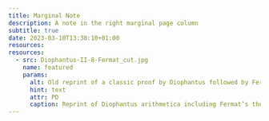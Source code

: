 ```yaml
---
title: Marginal Note
description: A note in the right marginal page column
subtitle: true
date: 2023-03-10T13:38:10+01:00
resources:
resources:
  - src: Diophantus-II-8-Fermat_cut.jpg
    name: featured
    params:
      alt: Old reprint of a classic proof by Diophantus followed by Fermat’s famous last conjecture 
      hint: text
      attr: PD
      caption: Reprint of Diophantus arithmetica including Fermat’s theorem
---
```

